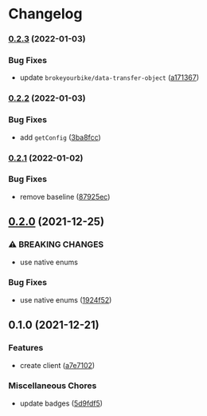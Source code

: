 # Changelog

### [0.2.3](https://www.github.com/brokeyourbike/uba-api-client-php/compare/v0.2.2...v0.2.3) (2022-01-03)


### Bug Fixes

* update `brokeyourbike/data-transfer-object` ([a171367](https://www.github.com/brokeyourbike/uba-api-client-php/commit/a171367e5615f8c63151452f5b02e951ea8556bd))

### [0.2.2](https://www.github.com/brokeyourbike/uba-api-client-php/compare/v0.2.1...v0.2.2) (2022-01-03)


### Bug Fixes

* add `getConfig` ([3ba8fcc](https://www.github.com/brokeyourbike/uba-api-client-php/commit/3ba8fccc02ecaf5d5c14b2cfa920f687dde0d84b))

### [0.2.1](https://www.github.com/brokeyourbike/uba-api-client-php/compare/v0.2.0...v0.2.1) (2022-01-02)


### Bug Fixes

* remove baseline ([87925ec](https://www.github.com/brokeyourbike/uba-api-client-php/commit/87925ecb66401490e38b2ed18794e4ae58d8da38))

## [0.2.0](https://www.github.com/brokeyourbike/uba-api-client-php/compare/v0.1.0...v0.2.0) (2021-12-25)


### ⚠ BREAKING CHANGES

* use native enums

### Bug Fixes

* use native enums ([1924f52](https://www.github.com/brokeyourbike/uba-api-client-php/commit/1924f52fd83cc712e0e8e0c076242751f0d343f2))

## 0.1.0 (2021-12-21)


### Features

* create client ([a7e7102](https://www.github.com/brokeyourbike/uba-api-client-php/commit/a7e71022af639acc9f7bc052c94636160d4e7585))


### Miscellaneous Chores

* update badges ([5d9fdf5](https://www.github.com/brokeyourbike/uba-api-client-php/commit/5d9fdf596a7c6ad16a8d0fe4d1baa89b83de58f3))
